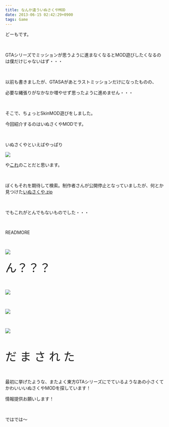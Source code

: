 ```yaml
---
title: なんか違ういぬさくやMOD
date: 2013-06-15 02:42:29+0900
tags: Game
---
```

<p>どーもです。</p>
<p>&nbsp;</p>
<p>GTAシリーズでミッションが思うように進まなくなるとMOD遊びしたくなるのは僕だけじゃないはず・・・</p>
<p>&nbsp;</p>
<p>以前も書きましたが、GTASAがあとラストミッションだけになったものの、</p>
<p>必要な縄張りがなかなか増やせず思ったように進めません・・・</p>
<p>&nbsp;</p>
<p>そこで、ちょっとSkinMOD遊びをしました。</p>
<p>今回紹介するのはいぬさくやMODです。</p>
<p>&nbsp;</p>
<p>いぬさくやといえばやっぱり</p>
<p><img src="https://lh5.googleusercontent.com/-7_sj5Y4braQ/UbtTgsXzecI/AAAAAAAACPM/_M2X3Qn5nz0/s640/Untitled.png" /></p>
<p>や<a href="http://dic.pixiv.net/a/%E3%81%84%E3%81%AC%E3%81%95%E3%81%8F%E3%82%84">これ</a>のことだと思います。</p>
<p>&nbsp;</p>
<p>ぼくもそれを期待して検索。制作者さんが公開停止となっていましたが、何とか見つけた<a href="http://ux.getuploader.com/gta_308/download/34/%E3%81%84%E3%81%AC%E3%81%95%E3%81%8F%E3%82%84.zip">いぬさくや.zip</a></p>
<p>&nbsp;</p>
<p>でもこれがとんでもないものでした・・・</p>
<p>&nbsp;</p>
READMORE
<p>&nbsp;</p>
<p><img src="https://lh4.googleusercontent.com/-cYuhqBK_kyU/UbtT8oH6LgI/AAAAAAAACPk/L5ufdPhqRbs/s640/gta_sa%25202013-06-15%252002-22-54-22.png" /></p>
<p><span style="font-size:36px;">ん？？？</span></p>
<p>&nbsp;</p>
<p><img src="https://lh6.googleusercontent.com/-dFyBMkE11wo/UbtT2jlImXI/AAAAAAAACPU/CGvRpk-YDL0/s640/gta_sa%25202013-06-15%252002-23-01-99.png" /></p>
<p>&nbsp;</p>
<p><img src="https://lh3.googleusercontent.com/-oyo5Wpeyuwk/UbtT8bdqggI/AAAAAAAACPg/zgnmaiEKr88/s640/gta_sa%25202013-06-15%252002-23-12-18.png" /></p>
<p>&nbsp;</p>
<p><img src="https://lh5.googleusercontent.com/-hf7sRU95SVg/UbtUIFEh7_I/AAAAAAAACP0/J_J7TzI39SE/s640/gta_sa%25202013-06-15%252002-23-39-64.png" /></p>
<p>&nbsp;</p>
<p><span style="font-size:36px;">だ ま さ れ た</span></p>
<p>&nbsp;</p>
<p>最初に挙げたような、またよく東方GTAシリーズにでているようなあの小さくてかわいいいぬさくやMODを探しています！</p>
<p>情報提供お願いします！</p>
<p>&nbsp;</p>
<p>ではでは～</p>
